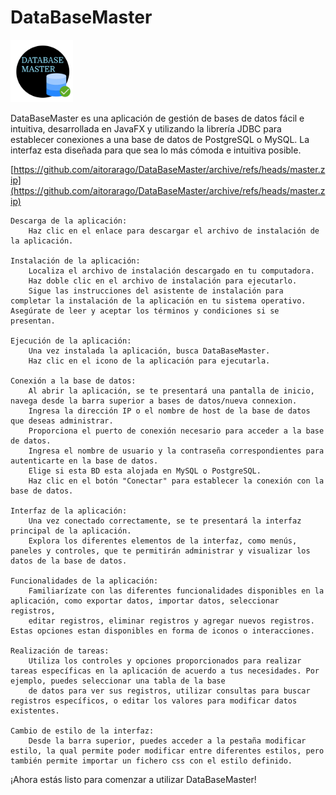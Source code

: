 # DataBaseMaster 
<img alt="DataBaseMaster" height="100" src="https://github.com/aitorarago/DataBaseMaster/blob/4ffb0d2a0546a44b64b8a7750d3d9f4479b41d7c/src/main/resources/com/example/projectofinal/IMG/icono.jpg" width="100"/>

DataBaseMaster es una aplicación de gestión de bases de datos fácil e intuitiva,
desarrollada en JavaFX y utilizando la librería JDBC para establecer conexiones a una base de datos de PostgreSQL o MySQL. 
La interfaz esta diseñada para que sea lo más cómoda e intuitiva posible.

[https://github.com/aitorarago/DataBaseMaster/archive/refs/heads/master.zip](https://github.com/aitorarago/DataBaseMaster/archive/refs/heads/master.zip)

    Descarga de la aplicación:
        Haz clic en el enlace para descargar el archivo de instalación de la aplicación.

    Instalación de la aplicación:
        Localiza el archivo de instalación descargado en tu computadora.
        Haz doble clic en el archivo de instalación para ejecutarlo.
        Sigue las instrucciones del asistente de instalación para completar la instalación de la aplicación en tu sistema operativo. Asegúrate de leer y aceptar los términos y condiciones si se presentan.

    Ejecución de la aplicación:
        Una vez instalada la aplicación, busca DataBaseMaster.
        Haz clic en el icono de la aplicación para ejecutarla.

    Conexión a la base de datos:
        Al abrir la aplicación, se te presentará una pantalla de inicio, navega desde la barra superior a bases de datos/nueva connexion.
        Ingresa la dirección IP o el nombre de host de la base de datos que deseas administrar.
        Proporciona el puerto de conexión necesario para acceder a la base de datos.
        Ingresa el nombre de usuario y la contraseña correspondientes para autenticarte en la base de datos.
        Elige si esta BD esta alojada en MySQL o PostgreSQL.
        Haz clic en el botón "Conectar" para establecer la conexión con la base de datos.

    Interfaz de la aplicación:
        Una vez conectado correctamente, se te presentará la interfaz principal de la aplicación.
        Explora los diferentes elementos de la interfaz, como menús, paneles y controles, que te permitirán administrar y visualizar los datos de la base de datos.

    Funcionalidades de la aplicación:
        Familiarízate con las diferentes funcionalidades disponibles en la aplicación, como exportar datos, importar datos, seleccionar registros, 
        editar registros, eliminar registros y agregar nuevos registros. Estas opciones estan disponibles en forma de iconos o interacciones.

    Realización de tareas:
        Utiliza los controles y opciones proporcionados para realizar tareas específicas en la aplicación de acuerdo a tus necesidades. Por ejemplo, puedes seleccionar una tabla de la base
        de datos para ver sus registros, utilizar consultas para buscar registros específicos, o editar los valores para modificar datos existentes.

    Cambio de estilo de la interfaz:
        Desde la barra superior, puedes acceder a la pestaña modificar estilo, la qual permite poder modificar entre diferentes estilos, pero también permite importar un fichero css con el estilo definido.

¡Ahora estás listo para comenzar a utilizar DataBaseMaster!
